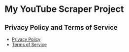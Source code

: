 # My YouTube Scraper Project

## Privacy Policy and Terms of Service

- [Privacy Policy](https://nilesh9732.github.io/Youtube-scraper/privacy_policy.md)
- [Terms of Service](https://nilesh9732.github.io/Youtube-scraper/terms_of_service.md)
